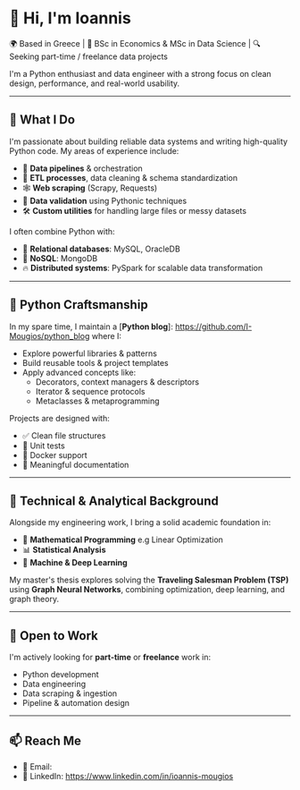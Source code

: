 # 👋 Hi, I'm Ioannis

🌍 Based in Greece | 🧠 BSc in Economics & MSc in Data Science | 🔍 Seeking part-time / freelance data projects


I'm a Python enthusiast and data engineer with a strong focus on clean design, performance, and real-world usability.

---

## 🚀 What I Do

I'm passionate about building reliable data systems and writing high-quality Python code. My areas of experience include:

- 🧩 **Data pipelines** & orchestration
- 🧼 **ETL processes**, data cleaning & schema standardization
- 🕸️ **Web scraping** (Scrapy, Requests)
- 🧪 **Data validation** using Pythonic techniques
- 🛠️ **Custom utilities** for handling large files or messy datasets

I often combine Python with:

- 💾 **Relational databases**: MySQL, OracleDB
- 🍃 **NoSQL**: MongoDB
- 🔥 **Distributed systems**: PySpark for scalable data transformation

---

## 🐍 Python Craftsmanship

In my spare time, I maintain a [**Python blog**]: https://github.com/I-Mougios/python_blog where I:

- Explore powerful libraries & patterns
- Build reusable tools & project templates
- Apply advanced concepts like:
  - Decorators, context managers & descriptors
  - Iterator & sequence protocols
  - Metaclasses & metaprogramming

Projects are designed with:
- ✅ Clean file structures
- 🧪 Unit tests
- 🐳 Docker support
- 📜 Meaningful documentation

---

## 📐 Technical & Analytical Background

Alongside my engineering work, I bring a solid academic foundation in:

- 🧮 **Mathematical Programming** e.g Linear Optimization
- 📊 **Statistical Analysis**
- 🤖 **Machine & Deep Learning**

My master's thesis explores solving the **Traveling Salesman Problem (TSP)** using **Graph Neural Networks**, combining optimization, deep learning, and graph theory.

---


## 💼 Open to Work

I'm actively looking for **part-time** or **freelance** work in:

- Python development
- Data engineering
- Data scraping & ingestion
- Pipeline & automation design

---

## 📫 Reach Me

- 📧 Email: <your-email>
- 💼 LinkedIn: https://www.linkedin.com/in/ioannis-mougios

